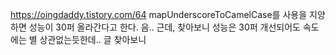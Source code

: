 https://oingdaddy.tistory.com/64
mapUnderscoreToCamelCase를 사용을 지양하면 성능이 30퍼 올라간다고 한다.
음..
근데, 찾아보니 성능은 30퍼 개선되어도 속도에는 별 상관없는듯한데.. 글 찾아보니